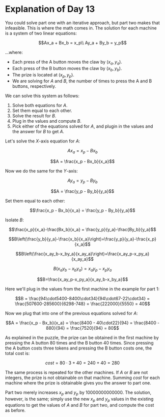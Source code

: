 # Explanation of Day 13

You could solve part one with an iterative approach, but part two makes that infeasible. This is where the math comes in. The solution for each machine is a system of two linear equations:

```math
Ax_a + Bx_b = x_p\\
Ay_a + By_b = y_p
```

...where:

- Each press of the A button moves the claw by $(x_a,y_a)$.
- Each press of the B button moves the claw by $(x_b,y_b)$.
- The prize is located at $(x_p,y_p)$.
- We are solving for $A$ and $B$, the number of times to press the A and B buttons, respectively.

We can solve this system as follows:

1. Solve both equations for $A$.
2. Set them equal to each other.
3. Solve the result for $B$.
4. Plug in the values and compute $B$.
5. Pick either of the equations solved for $A$, and plugin in the values and the answer for $B$ to get $A$.

Let's solve the $X$-axis equation for $A$:

```math
Ax_a = x_p - Bx_b
```

```math
A = \frac{x_p - Bx_b}{x_a}
```

Now we do the same for the $Y$-axis:

```math
Ay_a = y_p - By_b
```

```math
A = \frac{y_p - By_b}{y_a}
```

Set them equal to each other:

```math
\frac{x_p - Bx_b}{x_a} = \frac{y_p - By_b}{y_a}
```

Isolate $B$:

```math
\frac{x_p}{x_a}-\frac{Bx_b}{x_a} = \frac{y_p}{y_a}-\frac{By_b}{y_a}
```

```math
B\left(\frac{y_b}{y_a}-\frac{x_b}{x_a}\right)=\frac{y_p}{y_a}-\frac{x_p}{x_a}
```

```math
B\left(\frac{x_ay_b-x_by_a}{x_ay_a}\right)=\frac{x_ay_p-x_py_a}{x_ay_a}
```

```math
B(x_ay_b-x_by_a)=x_ay_p-x_py_a
```

```math
B=\frac{x_ay_p-x_py_a}{x_ay_b-x_by_a}
```

Here we'll plug in the values from the first machine in the example for part 1:

```math
B = \frac{94\cdot5400-8400\cdot34}{94\cdot67-22\cdot34}
= \frac{507600-285600}{6298-748}
= \frac{222000}{5550}
= 40
```

Now we plug that into one of the previous equations solved for $A$:

```math
A = \frac{x_p - Bx_b}{x_a}
= \frac{8400 - 40\cdot22}{94}
= \frac{8400 - 880}{94}
= \frac{7520}{94}
= 80
```

As explained in the puzzle, the prize can be obtained in the first machine by pressing the A button 80 times and the B button 40 times. Since pressing the A button costs three tokens and pressing the B button costs one, the total cost is:

```math
cost = 80\cdot3 + 40 = 240 + 40 = 280
```

The same process is repeated for the other machines. If $A$ or $B$ are not integers, the prize is not obtainable on that machine. Summing $cost$ for each machine where the prize is obtainable gives you the answer to part one.

Part two merely increases $x_p$ and $y_p$ by $10000000000000$. The solution, however, is the same; simply use the new $x_p$ and $y_p$ values in the existing equations to get the values of $A$ and $B$ for part two, and compute the cost as before.
